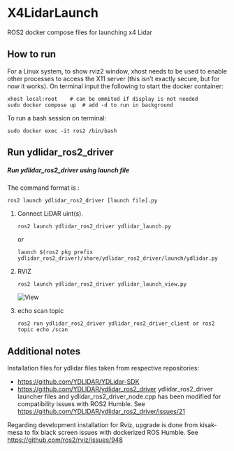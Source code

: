 # X4LidarLaunch
ROS2 docker compose files for launching x4 Lidar

## How to run
For a Linux system, to show rviz2 window, xhost needs to be used to enable other processes to access the X11 server (this isn’t exactly secure, but for now it works). On terminal input the following to start the docker container:
```
xhost local:root	# can be ommited if display is not needed
sudo docker compose up	# add -d to run in background
```
To run a bash session on terminal:
```
sudo docker exec -it ros2 /bin/bash
```


## Run ydlidar_ros2_driver
##### Run ydlidar_ros2_driver using launch file

The command format is : 

 `ros2 launch ydlidar_ros2_driver [launch file].py`

1. Connect LiDAR uint(s).
   ```
   ros2 launch ydlidar_ros2_driver ydlidar_launch.py 
   ```
   or 

   ```
   launch $(ros2 pkg prefix ydlidar_ros2_driver)/share/ydlidar_ros2_driver/launch/ydlidar.py 
   ```
2. RVIZ 
   ```
   ros2 launch ydlidar_ros2_driver ydlidar_launch_view.py 
   ```
    ![View](images/view.png  "View")

3. echo scan topic
   ```
   ros2 run ydlidar_ros2_driver ydlidar_ros2_driver_client or ros2 topic echo /scan
   ```
   
## Additional notes
Installation files for ydlidar files taken from respective repositories:
- https://github.com/YDLIDAR/YDLidar-SDK
- https://github.com/YDLIDAR/ydlidar_ros2_driver 
ydlidar_ros2_driver launcher files and ydlidar_ros2_driver_node.cpp has been modified for compatibility issues with ROS2 Humble. See https://github.com/YDLIDAR/ydlidar_ros2_driver/issues/21  
  
Regarding development installation for Rviz, upgrade is done from kisak-mesa to fix black screen issues with dockerized ROS Humble. See https://github.com/ros2/rviz/issues/948
